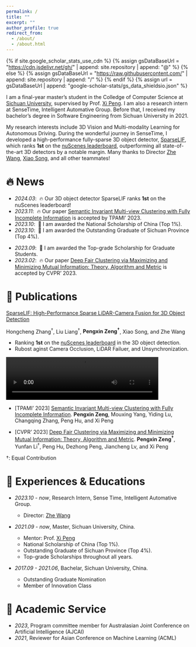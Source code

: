 ```yaml
---
permalink: /
title: ""
excerpt: ""
author_profile: true
redirect_from: 
  - /about/
  - /about.html
---
```


{% if site.google_scholar_stats_use_cdn %}
{% assign gsDataBaseUrl = "https://cdn.jsdelivr.net/gh/" | append: site.repository | append: "@" %}
{% else %}
{% assign gsDataBaseUrl = "https://raw.githubusercontent.com/" | append: site.repository | append: "/" %}
{% endif %}
{% assign url = gsDataBaseUrl | append: "google-scholar-stats/gs_data_shieldsio.json" %}

<span class='anchor' id='about-me'></span>

I am a final-year master’s student in the Colledge of Computer Science at [Sichuan University](https://www.scu.edu.cn), supervised by Prof. [Xi Peng](https://pengxi.me). I am also a research intern at SenseTime, Intelligent Automative Group. Before that, I received my bachelor’s degree in Software Engineering from Sichuan University in 2021.

My research interests include 3D Vision and Multi-modality Learning for Autonomous Driving. During the wonderful journey in SenseTime, I developed a high-performance fully-sparse 3D object detector, [SparseLIF](https://arxiv.org/pdf/2403.07284), which ranks **1st** on the [nuScenes leaderboard](https://www.nuscenes.org/object-detection?externalData=no&mapData=all&modalities=Any), outperforming all state-of-the-art 3D detectors by a notable margin. Many thanks to Director [Zhe Wang](https://wang-zhe.me/), [Xiao Song](https://scholar.google.com.hk/citations?user=tXuvWDYAAAAJ&hl=zh-CN), and all other teammates! 


# 🔥 News
- *2024.03*: &nbsp;🔥 Our 3D object detector SparseLIF ranks **1st** on the nuScenes leaderboard! 
- *2023.11*: &nbsp;🔥 Our paper [Semantic Invariant Multi-view Clustering with Fully Incomplete Information](https://ieeexplore.ieee.org/document/10319403/media#media) is accepted by TPAMI’ 2023.  
- *2023.10*: &nbsp;🎉 I am awarded the National Scholarship of China (Top 1%). 
- *2023.10*: &nbsp;🎉 I am awarded the Outstanding Graduate of Sichuan Province (Top 4%). 
<!-- - *2023.10*: &nbsp;🎉 I join SenseTime, Intelligent Automative Group as a research intern in Beijing. -->
- *2023.09*: &nbsp;🎉 I am awarded the Top-grade Scholarship for Graduate Students. 
- *2023.02*: &nbsp;🔥 Our paper [Deep Fair Clustering via Maximizing and Minimizing Mutual Information: Theory, Algorithm and Metric](https://openaccess.thecvf.com/content/CVPR2023/papers/Zeng_Deep_Fair_Clustering_via_Maximizing_and_Minimizing_Mutual_Information_Theory_CVPR_2023_paper.pdf) is accepted by CVPR’ 2023. 


# 📝 Publications 

<!-- <div class='paper-box'><div class='paper-box-image'><div><div class="badge">CVPR 2016</div><img src='images/500x300.png' alt="sym" width="100%"></div></div>
<div class='paper-box-text' markdown="1">

[Deep Residual Learning for Image Recognition](https://openaccess.thecvf.com/content_cvpr_2016/papers/He_Deep_Residual_Learning_CVPR_2016_paper.pdf)

**Kaiming He**, Xiangyu Zhang, Shaoqing Ren, Jian Sun

[**Project**](https://scholar.google.com/citations?view_op=view_citation&hl=zh-CN&user=DhtAFkwAAAAJ&citation_for_view=DhtAFkwAAAAJ:ALROH1vI_8AC) <strong><span class='show_paper_citations' data='DhtAFkwAAAAJ:ALROH1vI_8AC'></span></strong>
- Lorem ipsum dolor sit amet, consectetur adipiscing elit. Vivamus ornare aliquet ipsum, ac tempus justo dapibus sit amet. 
</div>
</div> -->

<div class='paper-box'>

<div class='paper-box-text' markdown="1">

[SparseLIF: High-Performance Sparse LiDAR-Camera Fusion for 3D Object Detection](https://arxiv.org/pdf/2403.07284)

Hongcheng Zhang<sup>†</sup>, Liu Liang<sup>†</sup>, **Pengxin Zeng<sup>†</sup>**, Xiao Song, and Zhe Wang

- Ranking **1st** on the [nuScenes leaderboard](https://www.nuscenes.org/object-detection?externalData=no&mapData=all&modalities=Any) in the 3D object detection.
- Rubost aginst Camera Occlusion, LiDAR Failuer, and Unsynchronization.
</div>

<div class='paper-box-image'><div>
<video width="416" height="117" controls> 
<!-- <video width="32" height="9" controls>  -->
  <source src="images/Visual.mp4" type="video/mp4">
  <source src="images/Visual.mp4" type="video/ogg">
  Your browser does not support the video tag.
</video>
</div></div>
<!-- <div class='paper-box-image'><div> <img src='Visual.mp4' alt="sym" width="100%"></div></div> -->
</div> 

- [TPAMI’ 2023] [Semantic Invariant Multi-view Clustering with Fully Incomplete Information](https://ieeexplore.ieee.org/document/10319403/media#media). **Pengxin Zeng**, Mouxing Yang, Yiding Lu, Changqing Zhang, Peng Hu, and Xi Peng
<!-- - [Lorem ipsum dolor sit amet, consectetur adipiscing elit. Vivamus ornare aliquet ipsum, ac tempus justo dapibus sit amet](https://github.com), A, B, C, **CVPR 2020** -->
<!-- † -->

- [CVPR’ 2023] [Deep Fair Clustering via Maximizing and Minimizing Mutual Information: Theory, Algorithm and Metric](https://openaccess.thecvf.com/content/CVPR2023/papers/Zeng_Deep_Fair_Clustering_via_Maximizing_and_Minimizing_Mutual_Information_Theory_CVPR_2023_paper.pdf). **Pengxin Zeng<sup>†</sup>**, Yunfan Li<sup>†</sup>, Peng Hu, Dezhong Peng, Jiancheng Lv, and Xi Peng

†: Equal Contribution

# 📖 Experiences & Educations 
- *2023.10 - now*, Research Intern, Sense Time, Intelligent Automative Group.
  - Director: [Zhe Wang](https://wang-zhe.me/)

- *2021.09 - now*, Master, Sichuan University, China.
  - Mentor: Prof. [Xi Peng](https://pengxi.me)
  - National Scholarship of China (Top 1%). 
  - Outstanding Graduate of Sichuan Province (Top 4%). 
  - Top-grade Scholarships throughout all years. 

- *2017.09 - 2021.06*, Bachelar, Sichuan University, China.
  - Outstanding Graduate Nomination
  - Member of Innovation Class


<!-- # 🎖 Honors and Awards -->
<!-- - *2023.10*: National Scholarship of China (Top 1%). 
- *2023.10*: Outstanding Graduate of Sichuan Province (Top 4%). 
- *2023.09*: Top-grade Scholarship for Graduate Students, 2023. 
- *2021.09*: Top-grade Scholarship for Graduate Students, 2021 & 2022.  -->
<!-- - *2021.06*: Outstanding Graduate Nomination, Bachelar.  -->



# 💬 Academic Service
- *2023*, Program committee member for Australasian Joint Conference on Artificial Intelligence (AJCAI) 
- *2021*, Reviewer for Asian Conference on Machine Learning (ACML)

<!-- # 💻 Internships
- *2019.05 - 2020.02*, [Lorem](https://github.com/), China. -->